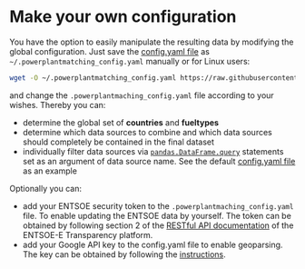 # Make your own configuration

You have the option to easily manipulate the resulting data by modifying the global configuration. Just save the [config.yaml file](https://github.com/PyPSA/powerplantmatching/blob/master/powerplantmatching/package_data/config.yaml) as `~/.powerplantmatching_config.yaml` manually or for Linux users:

```bash
wget -O ~/.powerplantmatching_config.yaml https://raw.githubusercontent.com/PyPSA/powerplantmatching/master/powerplantmatching/package_data/config.yaml
```

and change the `.powerplantmaching_config.yaml` file according to your wishes. Thereby you can:

- determine the global set of **countries** and **fueltypes**
- determine which data sources to combine and which data sources should completely be contained in the final dataset
- individually filter data sources via [`pandas.DataFrame.query`](http://pandas.pydata.org/pandas-docs/stable/indexing.html#the-query-method) statements set as an argument of data source name. See the default [config.yaml file](https://github.com/PyPSA/powerplantmatching/blob/master/powerplantmatching/package_data/config.yaml) as an example

Optionally you can:

- add your ENTSOE security token to the `.powerplantmaching_config.yaml` file. To enable updating the ENTSOE data by yourself. The token can be obtained by following section 2 of the [RESTful API documentation](https://transparency.entsoe.eu/content/static_content/Static%20content/web%20api/Guide.html#_authentication_and_authorisation) of the ENTSOE-E Transparency platform.
- add your Google API key to the config.yaml file to enable geoparsing. The key can be obtained by following the [instructions](https://developers.google.com/maps/documentation/geocoding/get-api-key).
